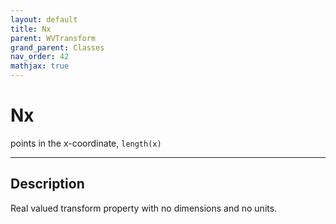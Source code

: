 ```yaml
---
layout: default
title: Nx
parent: WVTransform
grand_parent: Classes
nav_order: 42
mathjax: true
---
```


#  Nx

points in the x-coordinate, `length(x)`


---

## Description
Real valued transform property with no dimensions and no units.

